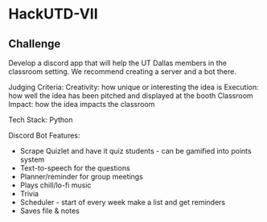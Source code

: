 # HackUTD-VII

## Challenge

Develop a discord app that will help the UT Dallas members in the classroom setting. We recommend creating a server and a bot there. 

Judging Criteria:
     Creativity: how unique or interesting the idea is
     Execution: how well the idea has been pitched and displayed at the booth
     Classroom Impact: how the idea impacts the classroom
 
Tech Stack:
Python
     
Discord Bot Features:
- Scrape Quizlet and have it quiz students - can be gamified into points system
- Text-to-speech for the questions
- Planner/reminder for group meetings
- Plays chill/lo-fi music
- Trivia
- Scheduler - start of every week make a list and get reminders
- Saves file & notes
